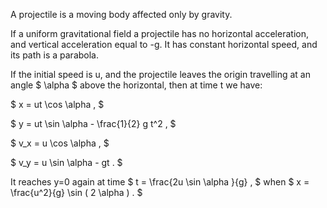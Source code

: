 A projectile is a moving body affected only by gravity.

If a uniform gravitational field a projectile has no horizontal
acceleration, and vertical acceleration equal to -g. It has constant
horizontal speed, and its path is a parabola.

If the initial speed is u, and the projectile leaves the origin
travelling at an angle $ \alpha $ above the horizontal, then at time t
we have:

$ x = ut \cos \alpha , $

$ y = ut \sin \alpha  - \frac{1}{2} g t^2 , $

$ v_x = u \cos \alpha , $

$ v_y = u \sin \alpha - gt . $

It reaches y=0 again at time $ t = \frac{2u \sin \alpha }{g} , $ when
$ x = \frac{u^2}{g} \sin ( 2 \alpha ) . $
